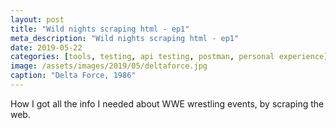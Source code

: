 ```yaml
---
layout: post
title: "Wild nights scraping html - ep1"
meta_description: "Wild nights scraping html - ep1"
date: 2019-05-22
categories: [tools, testing, api testing, postman, personal experience]
image: /assets/images/2019/05/deltaforce.jpg
caption: "Delta Force, 1986"
---
```


How I got all the info I needed about WWE wrestling events, by scraping the web.



